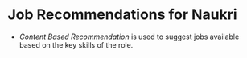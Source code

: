 # Job Recommendations for Naukri 
* *Content Based Recommendation* is used to suggest jobs available based on the key skills of the role.
